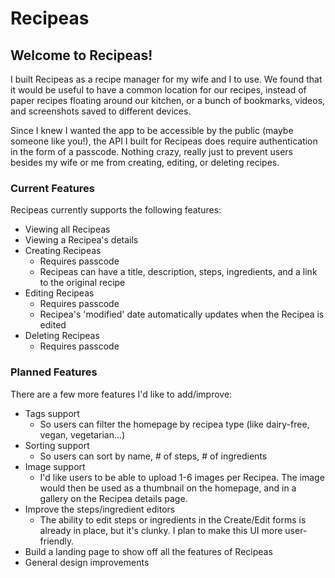 # Recipeas

## Welcome to Recipeas!

I built Recipeas as a recipe manager for my wife and I to use. We found that it would be useful to have a common location for our recipes, instead of paper recipes floating around our kitchen, or a bunch of bookmarks, videos, and screenshots saved to different devices.

Since I knew I wanted the app to be accessible by the public (maybe someone like you!), the API I built for Recipeas does require authentication in the form of a passcode. Nothing crazy, really just to prevent users besides my wife or me from creating, editing, or deleting recipes.

### Current Features

Recipeas currently supports the following features:

- Viewing all Recipeas
- Viewing a Recipea's details
- Creating Recipeas
  - Requires passcode
  - Recipeas can have a title, description, steps, ingredients, and a link to the original recipe
- Editing Recipeas
  - Requires passcode
  - Recipea's 'modified' date automatically updates when the Recipea is edited
- Deleting Recipeas
  - Requires passcode

### Planned Features

There are a few more features I'd like to add/improve:

- Tags support
  - So users can filter the homepage by recipea type (like dairy-free, vegan, vegetarian...)
- Sorting support
  - So users can sort by name, # of steps, # of ingredients
- Image support
  - I'd like users to be able to upload 1-6 images per Recipea. The image would then be used as a thumbnail on the homepage, and in a gallery on the Recipea details page.
- Improve the steps/ingredient editors
  - The ability to edit steps or ingredients in the Create/Edit forms is already in place, but it's clunky. I plan to make this UI more user-friendly.
- Build a landing page to show off all the features of Recipeas
- General design improvements
